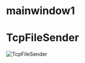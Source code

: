 # mainwindow1
# TcpFileSender

![TcpFileSender](https://github.com/nckugs/TcpFileSender/raw/main/41243244.png)




